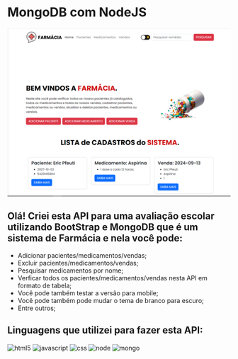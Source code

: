# MongoDB com NodeJS

<img src="public/images/Capture.PNG">

## Olá! Criei esta API para uma avaliação escolar utilizando BootStrap e MongoDB que é um sistema de Farmácia e nela você pode:<br/>
- Adicionar pacientes/medicamentos/vendas;<br/>
- Excluir pacientes/medicamentos/vendas;<br/>
- Pesquisar medicamentos por nome;<br/>
- Verficar todos os pacientes/medicamentos/vendas nesta API em formato de tabela;<br/>
- Você pode também testar a versão para mobile;<br/>
- Você pode também pode mudar o tema de branco para escuro;<br/>
- Entre outros;<br/>

## Linguagens que utilizei para fazer esta API:
<div style="display: inline_block">
    <img align="center" alt="html5" src="https://img.shields.io/badge/HTML5-E34F26?style=for-the-badge&logo=html5&logoColor=white" />
    <img align="center" alt="javascript" src="https://img.shields.io/badge/JavaScript-F7DF1E?style=for-the-badge&logo=javascript&logoColor=black" />
    <img align="center" alt="css" src="https://img.shields.io/badge/CSS-239120?&style=for-the-badge&logo=css3&logoColor=white" />
    <img align="center" alt="node" src="https://img.shields.io/badge/Node.js-43853D?style=for-the-badge&logo=node.js&logoColor=white" />
    <img align="center" alt="mongo" src="https://img.shields.io/badge/MongoDB-4EA94B?style=for-the-badge&logo=mongodb&logoColor=white" />
</div><br/>
